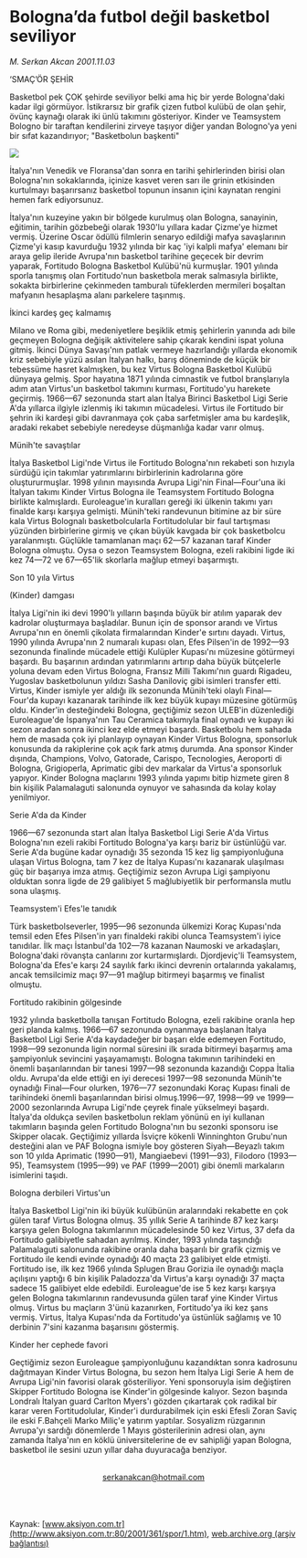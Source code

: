 # Bologna’da futbol değil basketbol seviliyor

*M. Serkan Akcan 2001.11.03*

<div>
 <p class="baslik">
  ‘SMAÇ’ÖR ŞEHİR
 </p>
 <p class="baslik">
 </p>
 <p class="spot">
  Basketbol pek ÇOK şehirde seviliyor belki ama hiç bir yerde  Bologna'daki kadar ilgi görmüyor. İstikrarsız bir grafik çizen  futbol kulübü de olan şehir, övünç kaynağı olarak iki ünlü  takımını gösteriyor. Kinder ve Teamsystem Bologno bir  taraftan kendilerini zirveye taşıyor diğer yandan Bologno'ya  yeni bir sıfat kazandırıyor; "Basketbolun başkenti"
 </p>
 <p class="metin">
 </p>
 <img border="0" src="/web/20020113115240im_/http://www.aksiyon.com.tr/2001/361/resimler/smac.jpg"/>
 <p class="metin">
  İtalya'nın Venedik ve Floransa'dan sonra en tarihi şehirlerinden birisi olan Bologna'nın sokaklarında, içinize kasvet veren sarı ile grinin etkisinden kurtulmayı başarırsanız basketbol topunun insanın içini kaynatan rengini hemen fark ediyorsunuz.
 </p>
 <p class="metin">
  İtalya'nın kuzeyine yakın bir bölgede kurulmuş olan Bologna, sanayinin, eğitimin, tarihin gözbebeği olarak 1930'lu yıllara kadar Çizme'ye hizmet vermiş. Üzerine Oscar ödüllü filmlerin senaryo edildiği mafya savaşlarının Çizme'yi kasıp kavurduğu 1932 yılında bir kaç 'iyi kalpli mafya' elemanı bir araya gelip ileride Avrupa'nın basketbol tarihine geçecek bir devrim yaparak, Fortitudo Bologna Basketbol Kulübü'nü kurmuşlar. 1901 yılında sporla tanışmış olan Fortitudo'nun basketbola merak salmasıyla birlikte, sokakta birbirlerine çekinmeden tamburalı tüfeklerden mermileri boşaltan mafyanın hesaplaşma alanı parkelere taşınmış.
 </p>
 <p class="metin">
  İkinci kardeş geç kalmamış
 </p>
 <p class="metin">
  Milano ve Roma gibi, medeniyetlere beşiklik etmiş şehirlerin yanında adı bile geçmeyen Bologna değişik aktivitelere sahip çıkarak kendini ispat yoluna gitmiş. İkinci Dünya Savaşı'nın patlak vermeye hazırlandığı yıllarda ekonomik kriz sebebiyle yüzü asılan İtalyan halkı, barış döneminde de küçük bir tebessüme hasret kalmışken, bu kez Virtus Bologna Basketbol Kulübü dünyaya gelmiş. Spor hayatına 1871 yılında cimnastik ve futbol branşlarıyla adım atan Virtus'un basketbol takımını kurması, Fortitudo'yu harekete geçirmiş. 1966—67 sezonunda start alan İtalya Birinci Basketbol Ligi Serie A'da yıllarca ilgiyle izlenmiş iki takımın mücadelesi. Virtus ile Fortitudo bir şehrin iki kardeşi gibi davranmaya çok çaba sarfetmişler ama bu kardeşlik, aradaki rekabet sebebiyle neredeyse düşmanlığa kadar varır olmuş.
 </p>
 <p class="metin">
  Münih'te savaştılar
 </p>
 <p class="metin">
  İtalya Basketbol Ligi'nde Virtus ile Fortitudo Bologna'nın rekabeti son hızıyla sürdüğü için takımlar yatırımlarını birbirlerinin kadrolarına göre oluştururmuşlar. 1998 yılının mayısında Avrupa Ligi'nin Final—Four'una iki İtalyan takımı Kinder Virtus Bologna ile Teamsystem Fortitudo Bologna birlikte kalmışlardı. Euroleague'in kuralları gereği iki ülkenin takımı yarı finalde karşı karşıya gelmişti. Münih'teki randevunun bitimine az bir süre kala Virtus Bolognalı basketbolcularla Fortitudolular bir faul tartışması yüzünden birbirlerine girmiş ve çıkan büyük kavgada bir çok basketbolcu yaralanmıştı. Güçlükle tamamlanan maçı 62—57 kazanan taraf Kinder Bologna olmuştu. Oysa o sezon Teamsystem Bologna, ezeli rakibini ligde iki kez 74—72 ve 67—65'lik skorlarla mağlup etmeyi başarmıştı.
 </p>
 <p class="metin">
  Son 10 yıla Virtus
 </p>
 <p class="metin">
  (Kinder) damgası
 </p>
 <p class="metin">
  İtalya Ligi'nin iki devi 1990'lı yılların başında büyük bir atılım yaparak dev kadrolar oluşturmaya başladılar. Bunun için de sponsor arandı ve Virtus Avrupa'nın en önemli çikolata firmalarından Kinder'e sırtını dayadı. Virtus, 1990 yılında Avrupa'nın 2 numaralı kupası olan, Efes Pilsen'in de 1992—93 sezonunda finalinde mücadele ettiği Kulüpler Kupası'nı müzesine götürmeyi başardı. Bu başarının ardından yatırımlarını artırıp daha büyük bütçelerle yoluna devam eden Virtus Bologna, Fransız Milli Takımı'nın guardı Rigadeu, Yugoslav basketbolunun yıldızı Sasha Daniloviç gibi isimleri transfer etti. Virtus, Kinder ismiyle yer aldığı ilk sezonunda Münih'teki olaylı Final—Four'da kupayı kazanarak tarihinde ilk kez büyük kupayı müzesine götürmüş oldu. Kinder'in desteğindeki Bologna, geçtiğimiz sezon ULEB'in düzenlediği Euroleague'de İspanya'nın Tau Ceramica takımıyla final oynadı ve kupayı iki sezon aradan sonra ikinci kez elde etmeyi başardı. Basketbolu hem sahada hem de masada çok iyi planlayıp oynayan Kinder Virtus Bologna, sponsorluk konusunda da rakiplerine çok açık fark atmış durumda. Ana sponsor Kinder dışında, Champions, Volvo, Gatorade, Carispo, Tecnologies, Aeroporti di Bologna, Grigioperla, Aprimatic gibi dev markalar da Virtus'a sponsorluk yapıyor. Kinder Bologna maçlarını 1993 yılında yapımı bitip hizmete giren 8 bin kişilik Palamalaguti salonunda oynuyor ve sahasında da kolay kolay yenilmiyor.
 </p>
 <p class="metin">
  Serie A'da da Kinder
 </p>
 <p class="metin">
  1966—67 sezonunda start alan İtalya Basketbol Ligi Serie A'da Virtus Bologna'nın ezeli rakibi Fortitudo Bologna'ya karşı bariz bir üstünlüğü var. Serie A'da bugüne kadar oynadığı 35 sezonda 15 kez lig şampiyonluğuna ulaşan Virtus Bologna, tam 7 kez de İtalya Kupası'nı kazanarak ulaşılması güç bir başarıya imza atmış. Geçtiğimiz sezon Avrupa Ligi şampiyonu olduktan sonra ligde de 29 galibiyet 5 mağlubiyetlik bir performansla mutlu sona ulaşmış.
 </p>
 <p class="metin">
  Teamsystem'i Efes'le tanıdık
 </p>
 <p class="metin">
  Türk basketbolseverler, 1995—96 sezonunda ülkemizi Koraç Kupası'nda temsil eden Efes Pilsen'in yarı finaldeki rakibi olunca Teamsystem'i iyice tanıdılar. İlk maçı İstanbul'da 102—78 kazanan Naumoski ve arkadaşları, Bologna'daki rövanşta canlarını zor kurtarmışlardı. Djordjeviç'li Teamsystem, Bologna'da Efes'e karşı 24 sayılık farkı ikinci devrenin ortalarında yakalamış, ancak temsilcimiz maçı 97—91 mağlup bitirmeyi başarmış ve finalist olmuştu.
 </p>
 <p class="metin">
  Fortitudo rakibinin gölgesinde
 </p>
 <p class="metin">
  1932 yılında basketbolla tanışan Fortitudo Bologna, ezeli rakibine oranla hep geri planda kalmış. 1966—67 sezonunda oynanmaya başlanan İtalya Basketbol Ligi Serie A'da kaydadeğer bir başarı elde edemeyen Fortitudo, 1998—99 sezonunda ligin normal süresini ilk sırada bitirmeyi başarmış ama şampiyonluk sevincini yaşayamamıştı. Bologna takımının tarihindeki en önemli başarılarından bir tanesi 1997—98 sezonunda kazandığı Coppa İtalia oldu. Avrupa'da elde ettiği en iyi derecesi 1997—98 sezonunda Münih'te oynadığı Final—Four olurken, 1976—77 sezonundaki Koraç Kupası finali de tarihindeki önemli başarılarından birisi olmuş.1996—97, 1998—99 ve 1999—2000 sezonlarında Avrupa Ligi'nde çeyrek finale yükselmeyi başardı. İtalya'da oldukça sevilen basketbolun reklam yönünü en iyi kullanan takımların başında gelen Fortitudo Bologna'nın bu sezonki sponsoru ise Skipper olacak. Geçtiğimiz yıllarda İsviçre kökenli Winninghton Grubu'nun desteğini alan ve PAF Bologna ismiyle boy gösteren Siyah—Beyazlı takım son 10 yılda Aprimatic (1990—91), Mangiaebevi (1991—93), Filodoro (1993—95), Teamsystem (1995—99) ve PAF (1999—2001) gibi önemli markaların isimlerini taşıdı.
 </p>
 <p class="metin">
  Bologna derbileri Virtus'un
 </p>
 <p class="metin">
  İtalya Basketbol Ligi'nin iki büyük kulübünün aralarındaki rekabette en çok gülen taraf Virtus Bologna olmuş. 35 yıllık Serie A tarihinde 87 kez karşı karşıya gelen Bologna takımlarının mücadelesinde 50 kez Virtus, 37 defa da Fortitudo galibiyetle sahadan ayrılmış. Kinder, 1993 yılında taşındığı Palamalaguti salonunda rakibine oranla daha başarılı bir grafik çizmiş ve Fortitudo ile kendi evinde oynadığı 40 maçta 23 galibiyet elde etmişti. Fortitudo ise, ilk kez 1966 yılında Splugen Brau Gorizia ile oynadığı maçla açılışını yaptığı 6 bin kişilik Paladozza'da Virtus'a karşı oynadığı 37 maçta sadece 15 galibiyet elde edebildi. Euroleague'de ise 5 kez karşı karşıya gelen Bologna takımlarının randevusunda gülen taraf yine Kinder Virtus olmuş. Virtus bu maçların 3'ünü kazanırken, Fortitudo'ya iki kez şans vermiş. Virtus, İtalya Kupası'nda da Fortitudo'ya üstünlük sağlamış ve 10 derbinin 7'sini kazanma başarısını göstermiş.
 </p>
 <p class="metin">
  Kinder her cephede favori
 </p>
 <p class="metin">
  Geçtiğimiz sezon Euroleague şampiyonluğunu kazandıktan sonra kadrosunu dağıtmayan Kinder Virtus Bologna, bu sezon hem İtalya Ligi Serie A hem de Avrupa Ligi'nin favorisi olarak gösteriliyor. Yeni sponsoruyla isim değiştiren Skipper Fortitudo Bologna ise Kinder'in gölgesinde kalıyor. Sezon başında Londralı İtalyan guard Carlton Myers'ı gözden çıkartarak çok radikal bir karar veren Fortitudolular, Kinder'i durdurabilmek için eski Efesli Zoran Saviç ile eski F.Bahçeli Marko Miliç'e yatırım yaptılar. Sosyalizm rüzgarının Avrupa'yı sardığı dönemlerde 1 Mayıs gösterilerinin adresi olan, aynı zamanda İtalya'nın en köklü üniversitelerine de ev sahipliği yapan Bologna, basketbol ile sesini uzun yıllar daha duyuracağa benziyor.
 </p>
 <br/>
 <center>
  <a class="anaorta" href="http://web.archive.org/web/20020113115240/mailto:serkanakcan@hotmail.com">
   serkanakcan@hotmail.com
  </a>
 </center>
 <br/>
 <br/>
 <br/>
</div>

Kaynak: [www.aksiyon.com.tr](http://www.aksiyon.com.tr:80/2001/361/spor/1.htm), [web.archive.org (arşiv bağlantısı)](http://web.archive.org/web/20020113115240/http://www.aksiyon.com.tr:80/2001/361/spor/1.htm)
